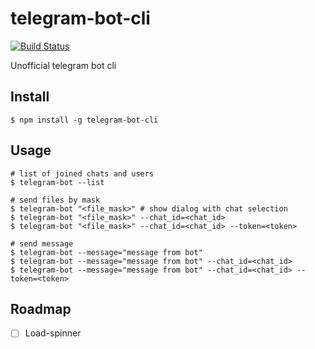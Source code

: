 # telegram-bot-cli

[![Build Status](https://travis-ci.org/ewnd9/telegram-bot-cli.svg?branch=master)](https://travis-ci.org/ewnd9/telegram-bot-cli)

Unofficial telegram bot cli

## Install

```
$ npm install -g telegram-bot-cli
```

## Usage

```
# list of joined chats and users
$ telegram-bot --list

# send files by mask
$ telegram-bot "<file_mask>" # show dialog with chat selection
$ telegram-bot "<file_mask>" --chat_id=<chat_id>
$ telegram-bot "<file_mask>" --chat_id=<chat_id> --token=<token>

# send message
$ telegram-bot --message="message from bot"
$ telegram-bot --message="message from bot" --chat_id=<chat_id>
$ telegram-bot --message="message from bot" --chat_id=<chat_id> --token=<token>
```

## Roadmap

- [ ] Load-spinner
